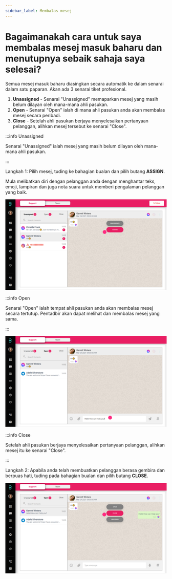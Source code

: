 ```yaml
---
sidebar_label: Membalas mesej
---
```

# Bagaimanakah cara untuk saya membalas mesej masuk baharu dan menutupnya sebaik sahaja saya selesai?

Semua mesej masuk baharu diasingkan secara automatik ke dalam senarai dalam satu paparan. Akan ada 3 senarai tiket profesional.

1. **Unassigned** - Senarai "Unassigned" memaparkan mesej yang masih belum dilayan oleh mana-mana ahli pasukan.
2. **Open** - Senarai "Open" ialah di mana ahli pasukan anda akan membalas mesej secara peribadi.
3. **Close** - Setelah ahli pasukan berjaya menyelesaikan pertanyaan pelanggan, alihkan mesej tersebut ke senarai "Close".



:::info Unassigned

Senarai "Unassigned" ialah mesej yang masih belum dilayan oleh mana-mana ahli pasukan.

:::

Langkah 1: Pilih mesej, tuding ke bahagian bualan dan pilih butang **ASSIGN**. 

Mula melibatkan diri dengan pelanggan anda dengan menghantar teks, emoji, lampiran dan juga nota suara untuk memberi pengalaman pelanggan yang baik. 

![image info](../../../static/img/q4/step1.png)

:::info Open

Senarai "Open" ialah tempat ahli pasukan anda akan membalas mesej secara tertutup. Pentadbir akan dapat melihat dan membalas mesej yang sama. 

:::

![image info](../../../static/img/q4/step2.png)

:::info Close

Setelah ahli pasukan berjaya menyelesaikan pertanyaan pelanggan, alihkan mesej itu ke senarai "Close".

:::

Langkah 2: Apabila anda telah membuatkan pelanggan berasa gembira dan berpuas hati, tuding pada bahagian bualan dan pilih butang **CLOSE**.

![image info](../../../static/img/q4/step3.png)
